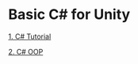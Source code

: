 # Basic C# for Unity


[1. C# Tutorial](https://github.com/unity-learn/basic-csharp-for-unity/wiki/C%23-Tutorial)

[2. C# OOP](https://github.com/unity-learn/basic-csharp-for-unity/wiki/C%23-OOP)
